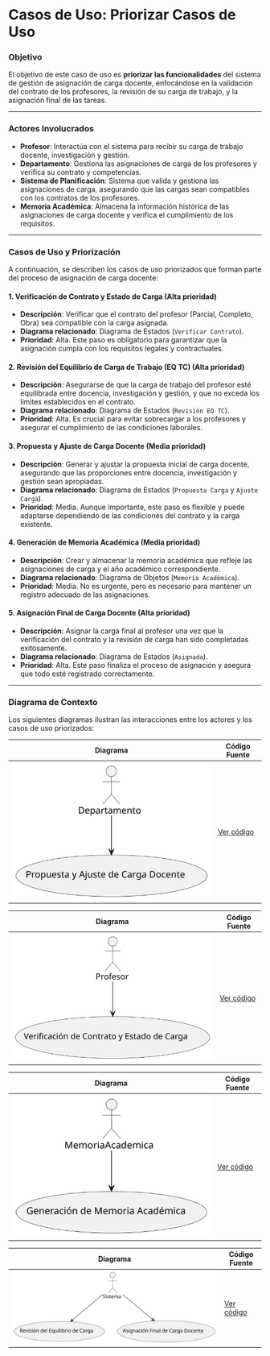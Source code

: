 # Casos de Uso: Priorizar Casos de Uso

### Objetivo

El objetivo de este caso de uso es **priorizar las funcionalidades** del sistema de gestión de asignación de carga docente, enfocándose en la validación del contrato de los profesores, la revisión de su carga de trabajo, y la asignación final de las tareas. 

---

### Actores Involucrados

- **Profesor**: Interactúa con el sistema para recibir su carga de trabajo docente, investigación y gestión.
- **Departamento**: Gestiona las asignaciones de carga de los profesores y verifica su contrato y competencias.
- **Sistema de Planificación**: Sistema que valida y gestiona las asignaciones de carga, asegurando que las cargas sean compatibles con los contratos de los profesores.
- **Memoria Académica**: Almacena la información histórica de las asignaciones de carga docente y verifica el cumplimiento de los requisitos.

---

### Casos de Uso y Priorización

A continuación, se describen los casos de uso priorizados que forman parte del proceso de asignación de carga docente:

#### 1. **Verificación de Contrato y Estado de Carga** (Alta prioridad)
- **Descripción**: Verificar que el contrato del profesor (Parcial, Completo, Obra) sea compatible con la carga asignada.
- **Diagrama relacionado**: Diagrama de Estados (`Verificar Contrato`).
- **Prioridad**: Alta. Este paso es obligatorio para garantizar que la asignación cumpla con los requisitos legales y contractuales.

#### 2. **Revisión del Equilibrio de Carga de Trabajo (EQ TC)** (Alta prioridad)
- **Descripción**: Asegurarse de que la carga de trabajo del profesor esté equilibrada entre docencia, investigación y gestión, y que no exceda los límites establecidos en el contrato.
- **Diagrama relacionado**: Diagrama de Estados (`Revisión EQ TC`).
- **Prioridad**: Alta. Es crucial para evitar sobrecargar a los profesores y asegurar el cumplimiento de las condiciones laborales.

#### 3. **Propuesta y Ajuste de Carga Docente** (Media prioridad)
- **Descripción**: Generar y ajustar la propuesta inicial de carga docente, asegurando que las proporciones entre docencia, investigación y gestión sean apropiadas.
- **Diagrama relacionado**: Diagrama de Estados (`Propuesta Carga` y `Ajuste Carga`).
- **Prioridad**: Media. Aunque importante, este paso es flexible y puede adaptarse dependiendo de las condiciones del contrato y la carga existente.

#### 4. **Generación de Memoria Académica** (Media prioridad)
- **Descripción**: Crear y almacenar la memoria académica que refleje las asignaciones de carga y el año académico correspondiente.
- **Diagrama relacionado**: Diagrama de Objetos (`Memoria Académica`).
- **Prioridad**: Media. No es urgente, pero es necesario para mantener un registro adecuado de las asignaciones.

#### 5. **Asignación Final de Carga Docente** (Alta prioridad)
- **Descripción**: Asignar la carga final al profesor una vez que la verificación del contrato y la revisión de carga han sido completadas exitosamente.
- **Diagrama relacionado**: Diagrama de Estados (`Asignada`).
- **Prioridad**: Alta. Este paso finaliza el proceso de asignación y asegura que todo esté registrado correctamente.

---

### Diagrama de Contexto

Los siguientes diagramas ilustran las interacciones entre los actores y los casos de uso priorizados:

| **Diagrama** | **Código Fuente** |
   |--------------|--------------------|
   | ![Departamento](/images/modelosUML/CdU/departamento.svg) | [Ver código](/modelosUML/CdU/Departamento.puml) |

| **Diagrama** | **Código Fuente** |
   |--------------|--------------------|
   | ![Profesor](/images/modelosUML/CdU/profesor.svg) | [Ver código](/modelosUML/CdU/Profesor.puml) |

| **Diagrama** | **Código Fuente** |
   |--------------|--------------------|
   | ![Memoria Académica](/images/modelosUML/CdU/memoriaAcademica.svg) | [Ver código](/modelosUML/CdU/MemoriaAcademica.puml) |

 **Diagrama** | **Código Fuente** |
   |--------------|--------------------|
   | ![Sistemas](/images/modelosUML/CdU/Sistema.svg) | [Ver código](/modelosUML/CdU/Sistema.puml) |


